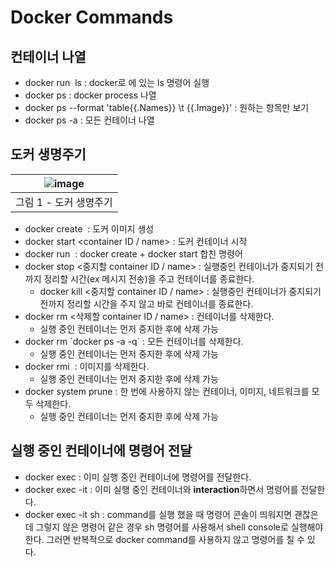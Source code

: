 # Docker Commands

## 컨테이너 나열

* docker run <image name> ls : docker로 <image name>에 있는 ls 명령어 실행
* docker ps : docker process 나열
* docker ps --format 'table{{.Names}} \t {{.Image}}' : 원하는 항목만 보기
* docker ps -a : 모든 컨테이너 나열



## 도커 생명주기

|![image](https://user-images.githubusercontent.com/33750210/138542161-f0529df9-f6b8-40d6-8153-f9093ecdbc2b.png)|
|:-:|
|그림 1 - 도커 생명주기|

* docker create <image name> : 도커 이미지 생성
* docker start <container ID / name> : 도커 컨테이너 시작
* docker run <image name> : docker create + docker start 합친 명령어
* docker stop <중지할 container ID / name> : 실행중인 컨테이너가 중지되기 전까지 정리할 시간(ex 메시지 전송)을 주고 컨테이너를 종료한다.
  * docker kill <중지할 container ID / name> : 실행중인 컨테이너가 중지되기 전까지 정리할 시간을 주지 않고 바로 컨테이너를 종료한다.
* docker rm <삭제할 container ID / name> : 컨테이너를 삭제한다.
  * 실행 중인 컨테이너는 먼저 중지한 후에 삭제 가능
* docker rm \`docker ps -a -q\` : 모든 컨테이너를 삭제한다.
  * 실행 중인 컨테이너는 먼저 중지한 후에 삭제 가능
* docker rmi <image id> : 이미지를 삭제한다.
  * 실행 중인 컨테이너는 먼저 중지한 후에 삭제 가능
* docker system prune : 한 번에 사용하지 않는 컨테이너, 이미지, 네트워크를 모두 삭제한다.
  * 실행 중인 컨테이너는 먼저 중지한 후에 삭제 가능



## 실행 중인 컨테이너에 명령어 전달

* docker exec <container id> : 이미 실행 중인 컨테이너에 명령어를 전달한다.
* docker exec -it <container id> <command> : 이미 실행 중인 컨테이너와 **interaction**하면서 명령어를 전달한다.
* docker exec -it <container id> sh : command를 실행 했을 때 명령어 콘솔이 띄워지면 괜찮은데 그렇지 않은 명령어 같은 경우 sh 명령어를 사용해서 shell console로 실행해야 한다. 그러면 반복적으로 docker command를 사용하지 않고 명령어를 칠 수 있다.
